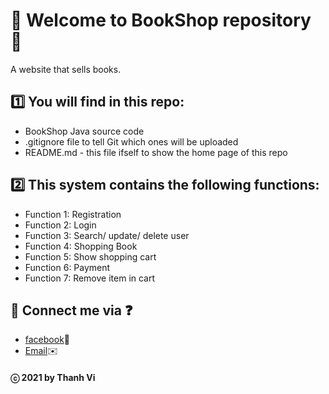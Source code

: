 # 🎉 Welcome to BookShop repository 🎉
A website that sells books.

## 1️⃣ You will find in this repo:
* BookShop Java source code
* .gitignore file to tell Git which ones will be uploaded
* README.md - this file ifself to show the home page of this repo

## 2️⃣ This system contains the following functions:
* Function	1:	Registration	
* Function	2:	Login
* Function	3:	Search/ update/ delete	user
* Function	4:	Shopping Book
* Function	5:	Show shopping cart
* Function	6:	Payment
* Function	7:	Remove item in cart

## 💬 Connect me via ❓ 
  * [facebook](https://www.facebook.com/merry.kute.31/)📌
  * [Email](mailto:thanhviii888@gmail.com)✉️
#### ⓒ 2021 by Thanh Vi
